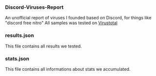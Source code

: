 ### Discord-Viruses-Report
An unofficial report of viruses I founded based on Discord, for things like "discord free nitro"
All samples was tested on [Virustotal](https://www.virustotal.com/)

### results.json
This file contains all results we tested.

### stats.json
This file contains all informations about stats we accumulated.